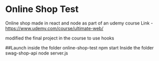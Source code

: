 # Online Shop Test
 Online shop made in react and node as part of an udemy course
 Link - https://www.udemy.com/course/ultimate-web/
 
 modified the final project in the course to use hooks
 
 ##Launch
 inside the folder online-shop-test
  npm start
 Inside the folder swag-shop-api
  node server.js
